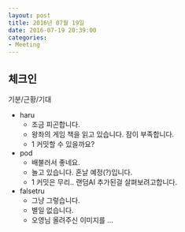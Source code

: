 ```yaml
---
layout: post
title: 2016년 07월 19일
date: 2016-07-19 20:39:00
categories:
- Meeting
---
```


## 체크인

기분/근황/기대

* haru
  * 조금 피곤합니다.
  * 왕좌의 게임 책을 읽고 있습니다. 잠이 부족합니다.
  * 1 커밋할 수 있을까요?
* pod
  * 배불러서 좋네요.
  * 놀고 있습니다. 혼날 예정(?)입니다.
  * 1 커밋은 무리.. 랜덤AI 추가된걸 살펴보려고합니다.
* falsetru
  * 그냥 그렇습니다.
  * 별일 없습니다.
  * 오영님 올려주신 이미지를 ...

